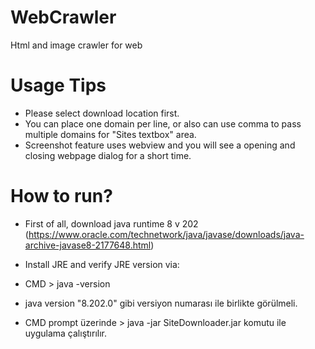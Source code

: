 # WebCrawler
Html and image crawler for web

# Usage Tips
- Please select download location first. 
- You can place one domain per line, or also can use comma to pass multiple domains for  "Sites textbox" area.
- Screenshot feature uses webview and you will see a opening and  closing webpage dialog for a short time.

# How to run?
- First of all, download java runtime 8 v 202 (https://www.oracle.com/technetwork/java/javase/downloads/java-archive-javase8-2177648.html)
- Install JRE and verify JRE version via:

- CMD > java -version
- java version "8.202.0" gibi versiyon numarası ile birlikte görülmeli.

- CMD prompt üzerinde > java -jar SiteDownloader.jar komutu ile uygulama çalıştırılır.






